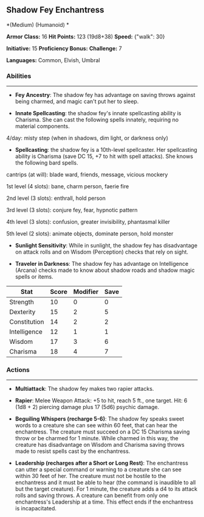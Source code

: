 ## Shadow Fey Enchantress
*(Medium) (Humanoid) *

**Armor Class:** 16
**Hit Points:** 123 (19d8+38)
**Speed:** {"walk": 30}

**Initiative:** 15
**Proficiency Bonus:**
**Challenge:** 7

**Languages:** Common, Elvish, Umbral

### Abilities
 --- 
- **Fey Ancestry**: The shadow fey has advantage on saving throws against being charmed, and magic can't put her to sleep.

- **Innate Spellcasting**: the shadow fey's innate spellcasting ability is Charisma. She can cast the following spells innately, requiring no material components.

4/day: misty step (when in shadows, dim light, or darkness only)

- **Spellcasting**: the shadow fey is a 10th-level spellcaster. Her spellcasting ability is Charisma (save DC 15, +7 to hit with spell attacks). She knows the following bard spells.

cantrips (at will): blade ward, friends, message, vicious mockery

1st level (4 slots): bane, charm person, faerie fire

2nd level (3 slots): enthrall, hold person

3rd level (3 slots): conjure fey, fear, hypnotic pattern

4th level (3 slots): confusion, greater invisibility, phantasmal killer

5th level (2 slots): animate objects, dominate person, hold monster

- **Sunlight Sensitivity**: While in sunlight, the shadow fey has disadvantage on attack rolls and on Wisdom (Perception) checks that rely on sight.

- **Traveler in Darkness**: The shadow fey has advantage on Intelligence (Arcana) checks made to know about shadow roads and shadow magic spells or items.



| Stat | Score | Modifier | Save |
| ---- | ---- | ---- | ---- |
| Strength | 10 | 0 | 0 |
| Dexterity | 15 | 2 | 5 |
| Constitution | 14 | 2 | 2 |
| Intelligence | 12 | 1 | 1 |
| Wisdom | 17 | 3 | 6 |
| Charisma | 18 | 4 | 7 |

### Actions
 --- 
- **Multiattack**: The shadow fey makes two rapier attacks.

- **Rapier**: Melee Weapon Attack: +5 to hit, reach 5 ft., one target. Hit: 6 (1d8 + 2) piercing damage plus 17 (5d6) psychic damage.

- **Beguiling Whispers (recharge 5-6)**: The shadow fey speaks sweet words to a creature she can see within 60 feet, that can hear the enchantress. The creature must succeed on a DC 15 Charisma saving throw or be charmed for 1 minute. While charmed in this way, the creature has disadvantage on Wisdom and Charisma saving throws made to resist spells cast by the enchantress.

- **Leadership (recharges after a Short or Long Rest)**: The enchantress can utter a special command or warning to a creature she can see within 30 feet of her. The creature must not be hostile to the enchantress and it must be able to hear (the command is inaudible to all but the target creature). For 1 minute, the creature adds a d4 to its attack rolls and saving throws. A creature can benefit from only one enchantress's Leadership at a time. This effect ends if the enchantress is incapacitated.

